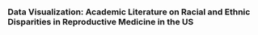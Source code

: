 ### Data Visualization: Academic Literature on Racial and Ethnic Disparities in Reproductive Medicine in the US
